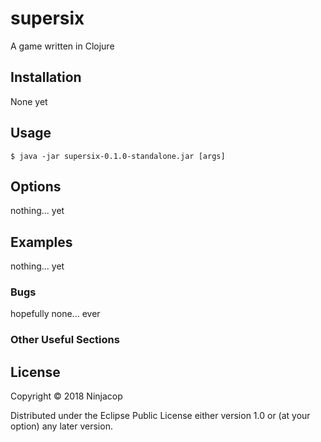 # supersix

A game written in Clojure

## Installation

None yet

## Usage
    $ java -jar supersix-0.1.0-standalone.jar [args]

## Options

nothing... yet

## Examples

nothing... yet

### Bugs

hopefully none... ever

### Other Useful Sections

## License

Copyright © 2018 Ninjacop

Distributed under the Eclipse Public License either version 1.0 or (at
your option) any later version.

